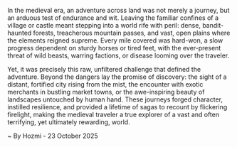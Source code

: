 
In the medieval era, an adventure across land was not merely a journey, but an arduous test of endurance and wit. Leaving the familiar confines of a village or castle meant stepping into a world rife with peril: dense, bandit-haunted forests, treacherous mountain passes, and vast, open plains where the elements reigned supreme. Every mile covered was hard-won, a slow progress dependent on sturdy horses or tired feet, with the ever-present threat of wild beasts, warring factions, or disease looming over the traveler.

Yet, it was precisely this raw, unfiltered challenge that defined the adventure. Beyond the dangers lay the promise of discovery: the sight of a distant, fortified city rising from the mist, the encounter with exotic merchants in bustling market towns, or the awe-inspiring beauty of landscapes untouched by human hand. These journeys forged character, instilled resilience, and provided a lifetime of sagas to recount by flickering firelight, making the medieval traveler a true explorer of a vast and often terrifying, yet ultimately rewarding, world.

~ By Hozmi - 23 October 2025
